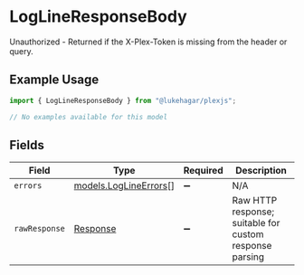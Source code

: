 # LogLineResponseBody

Unauthorized - Returned if the X-Plex-Token is missing from the header or query.

## Example Usage

```typescript
import { LogLineResponseBody } from "@lukehagar/plexjs";

// No examples available for this model
```

## Fields

| Field                                                                 | Type                                                                  | Required                                                              | Description                                                           |
| --------------------------------------------------------------------- | --------------------------------------------------------------------- | --------------------------------------------------------------------- | --------------------------------------------------------------------- |
| `errors`                                                              | [models.LogLineErrors](../models/loglineerrors.md)[]                  | :heavy_minus_sign:                                                    | N/A                                                                   |
| `rawResponse`                                                         | [Response](https://developer.mozilla.org/en-US/docs/Web/API/Response) | :heavy_minus_sign:                                                    | Raw HTTP response; suitable for custom response parsing               |